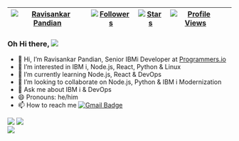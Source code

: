 | [![Ravisankar Pandian](https://img.shields.io/badge/Ravisankar-Pandian-yellowgreen)](#) | [![Followers](https://img.shields.io/github/followers/ravisankar-PIO)](#) | [![Stars](https://img.shields.io/github/stars/ravisankar-PIO?label=Profile%20Stars&logo=Profile%20stars&logoColor=b)](#) | [![Profile Views](https://komarev.com/ghpvc/?username=ravisankar-PIO&color=green)](#)| |
--| --| --| --| --|

### Oh Hi there, ![](https://user-images.githubusercontent.com/18350557/176309783-0785949b-9127-417c-8b55-ab5a4333674e.gif) 

- 👋 Hi, I’m Ravisankar Pandian, Senior IBMi Developer at [Programmers.io](https:programmers.io)
- 👀 I’m interested in IBM i, Node.js, React, Python & Linux
- 🌱 I’m currently learning Node.js, React & DevOps
- 💞️ I’m looking to collaborate on Node.js, Python & IBM i Modernization
- 💬 Ask me about IBM i & DevOps
- 😄 Pronouns: he/him
- 📫 How to reach me 
  [![Gmail Badge](https://img.shields.io/badge/Gmail-D14836?style=for-the-badge&logo=gmail&logoColor=white)](mailto:ravisankar.pandian@programmers.io)


![](https://github-readme-stats.vercel.app/api?username=ravisankar-PIO&theme=light&hide_border=false&include_all_commits=true&count_private=true&show_icons=true)
![](https://github-readme-streak-stats.herokuapp.com/?user=ravisankar-PIO&theme=light&hide_border=false)<br/>
![](https://github-readme-stats.vercel.app/api/top-langs/?username=ravisankar-PIO&theme=light&hide_border=false&include_all_commits=true&count_private=true&layout=compact&hide=php)
